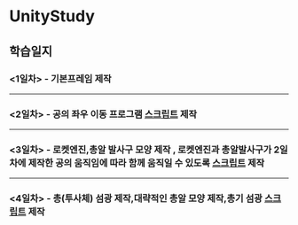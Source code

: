 # UnityStudy


## 학습일지

### <1일차>  - 기본프레임 제작 
---
### <2일차> - 공의 좌우 이동 프로그램 [스크립트](https://github.com/highcowoo/UnityStudy/blob/main/Assets/script/Player.cs) 제작
***
### <3일차> - 로켓엔진,총알 발사구 모양 제작 , 로켓엔진과 총알발사구가 2일차에 제작한 공의 움직임에 따라 함께 움직일 수 있도록 [스크립트](https://github.com/highcowoo/UnityStudy/blob/main/Assets/script/followplayer.cs) 제작
***
### <4일차> - 총(투사체) 섬광 제작,대략적인 총알 모양 제작,총기 섬광 [스크립트](https://github.com/highcowoo/UnityStudy/blob/main/Assets/script/gun.cs) 제작
